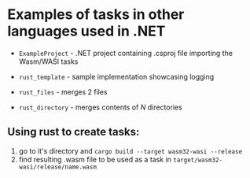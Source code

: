 # Examples of tasks in other languages used in .NET

- `ExampleProject` - .NET project containing .csproj file importing the Wasm/WASI tasks


- `rust_template` - sample implementation showcasing logging
- `rust_files` - merges 2 files
- `rust_directory` - merges contents of *N* directories

## Using rust to create tasks:
1. go to it's directory and `cargo build --target wasm32-wasi --release`
2. find resulting .wasm file to be used as a task in `target/wasm32-wasi/release/name.wasm`
